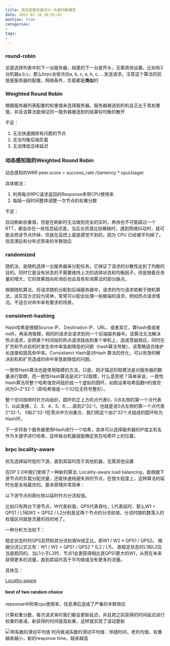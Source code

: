 ```yaml
---
title: 高性能服务器设计-负载均衡模型
date: 2022-02-18 10:01:03
mathjax: true
categories:
- 
tags: 
- 
---
```


### round-robin

总是选择列表中的下一台服务器，结尾的下一台是开头，无需其他设置。比如有3台机器a,b,c，那么brpc会依次向a, b, c, a, b, c, ...发送请求。注意这个算法的前提是服务器的配置，网络条件，负载都是**类似**的

### Weighted Round Robin

根据服务器列表配置的权重值来选择服务器。服务器被选到的机会正比于其权重值，并且该算法能保证同一服务器被选到的结果较均衡的散开

不足：

1. 无法快速摘除有问题的节点
2. 无法均衡后端负载
3. 无法降低总体延迟

### 动态感知版的Weighted Round Robin

动态感知的WRR
peer.score = success_rate /(lantency * cpuUsage)

具体做法：
1. 利用每次RPC请求返回的Response夹带CPU使用率
2. 每隔一段时间整体调整一次节点的权重分数

不足：

自动刷新权重值，但是在刷新时无法做到完全的实时，再快也不可能超过一个 RTT，都会存在一些信息延迟差。当后台资源比较稀缺时，遇到网络抖动时，就可能会把该节点炸掉，但是在监控上面是感觉不到的，因为 CPU 已经被平均掉了。
信息滞后和分布式带来的羊群效应

### randomized

随机法，是随机选择一台服务器来分配任务。它保证了请求的分散性达到了均衡的目的。同时它是没有状态的不需要维持上次的选择状态和均衡因子。但是随着任务量的增大，它的效果趋向轮询后也会具有轮询算法的部分缺点。

根据随机算法，将请求随机分配到后端服务器中，请求的均匀请求依赖于随机算法，该实现方式较为简单，常常可以配合处理一些极端的请求，例如热点请求情况。不适合对命中率有要求的场景。

### consistent-hashing

Hash哈希是根据Source IP、 Destination IP、URL、或者其它，算hash值或者md5，再采用取模，相同的请求会请求到同一个后端服务器中。该算法无法解决热点请求，会把某个时间段的热点请求路由到某个单机上，造成雪崩效应，同时在扩充和节点宕机时发生命中率急剧降低的问题（hash算法导致），该策略适合维护长连接和提高命中率。Consistanct Hash是对Hash 算法的优化，可以有效的解决宕机和扩充造成的命中率急剧降低的问题。

一致性Hash算法也是使用取模的方法，只是，刚才描述的取模法是对服务器的数量进行取模，而一致性Hash算法是对2^32取模，什么意思呢？简单来说，一致性Hash算法将整个哈希值空间组织成一个虚拟的圆环，如假设某哈希函数H的值空间为0~2^32-1（即哈希值是一个32位无符号整形）。

整个空间按顺时针方向组织，圆环的正上方的点代表0，0点右侧的第一个点代表1，以此类推，2、3、4、5、6……直到2^32-1，也就是说0点左侧的第一个点代表2^32-1， 0和2^32-1在零点中方向重合，我们把这个由2^32个点组成的圆环称为Hash环。

下一步将各个服务器使用Hash进行一个哈希，具体可以选择服务器的IP或主机名作为关键字进行哈希，这样每台机器就能确定其在哈希环上的位置。

### brpc locality-aware

优先选择延时低的下游，直到其延时高于其他机器，无需其他设置

在DP 2.0中我们使用了一种新的算法: Locality-aware load balancing，能根据下游节点的负载分配流量，还能快速规避失效的节点，在很大程度上，这种算法的延时也是全局最优的。基本原理非常简单：

以下游节点的吞吐除以延时作为分流权值。

比如只有两台下游节点，W代表权值，QPS代表吞吐，L代表延时，那么W1 = QPS1 / L1和W2 = QPS2 / L2分别是这两个节点的分流权值，分流时随机数落入的权值区间就是流量的目的地了。

一种分析方法如下：

稳定状态时的QPS显然和其分流权值W成正比，即W1 / W2 ≈ QPS1 / QPS2。
根据分流公式又有：W1 / W2 = QPS1 / QPS2 * (L2 / L1)。
故稳定状态时L1和L2应当是趋同的。当L1小于L2时，节点1会更获得相比其QPS1更大的W1，从而在未来获得更多的流量，直到其延时高于平均值或没有更多的流量。

具体见：

[Locality-aware](https://github.com/apache/incubator-brpc/blob/master/docs/cn/lalb.md)

#### best of two random choice

repsonse中附带cpu使用率，信息滞后造成了严重的羊群效应

计算权重分数，每次请求来时我们都会更新延迟，并且把之前获得的时间延迟进行权重的衰减，新获得的时间提高权重，这样就实现了滚动更新

![带系数的滑动平均值](http://cdn.b5mang.com/2020123022446.png)
时间衰减系数的滑动平均值：伴随时间，老的均值，权重越来越小，新的response time，越来越高